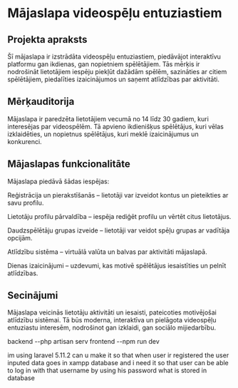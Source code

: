 # Mājaslapa videospēļu entuziastiem

## Projekta apraksts

Šī mājaslapa ir izstrādāta videospēļu entuziastiem, piedāvājot interaktīvu platformu gan ikdienas, gan nopietniem spēlētājiem. Tās mērķis ir nodrošināt lietotājiem iespēju piekļūt dažādām spēlēm, sazināties ar citiem spēlētājiem, piedalīties izaicinājumos un saņemt atlīdzības par aktivitāti.

## Mērķauditorija

Mājaslapa ir paredzēta lietotājiem vecumā no 14 līdz 30 gadiem, kuri interesējas par videospēlēm. Tā apvieno ikdienišķus spēlētājus, kuri vēlas izklaidēties, un nopietnus spēlētājus, kuri meklē izaicinājumus un konkurenci.

## Mājaslapas funkcionalitāte

Mājaslapa piedāvā šādas iespējas:

Reģistrācija un pierakstīšanās – lietotāji var izveidot kontus un pieteikties ar savu profilu.

Lietotāju profilu pārvaldība – iespēja rediģēt profilu un vērtēt citus lietotājus.

Daudzspēlētāju grupas izveide – lietotāji var veidot spēļu grupas ar vadītāja opcijām.

Atlīdzību sistēma – virtuālā valūta un balvas par aktivitāti mājaslapā.

Dienas izaicinājumi – uzdevumi, kas motivē spēlētājus iesaistīties un pelnīt atlīdzības.


## Secinājumi

Mājaslapa veicinās lietotāju aktivitāti un iesaisti, pateicoties motivējošai atlīdzību sistēmai. Tā būs moderna, interaktīva un pielāgota videospēļu entuziastu interesēm, nodrošinot gan izklaidi, gan sociālo mijiedarbību.

backend --php artisan serv
frontend --npm run dev

im using laravel 5.11.2 can u make it so that when user ir registered the user inputed data goes in xampp database and i need it so that user can be able to log in with that username by using his password what is stored in database